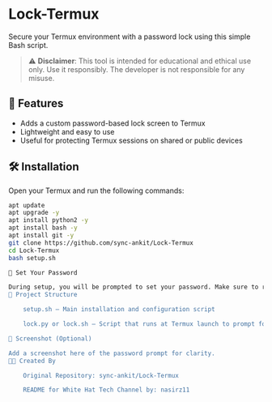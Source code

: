 # Lock-Termux

Secure your Termux environment with a password lock using this simple Bash script.

> ⚠️ **Disclaimer**: This tool is intended for educational and ethical use only. Use it responsibly. The developer is not responsible for any misuse.

## 📌 Features

- Adds a custom password-based lock screen to Termux
- Lightweight and easy to use
- Useful for protecting Termux sessions on shared or public devices

## 🛠️ Installation

Open your Termux and run the following commands:

```bash
apt update
apt upgrade -y
apt install python2 -y
apt install bash -y
apt install git -y
git clone https://github.com/sync-ankit/Lock-Termux
cd Lock-Termux
bash setup.sh

🔐 Set Your Password

During setup, you will be prompted to set your password. Make sure to remember it — you'll need it every time you open Termux.
📂 Project Structure

    setup.sh – Main installation and configuration script

    lock.py or lock.sh – Script that runs at Termux launch to prompt for the password

📸 Screenshot (Optional)

Add a screenshot here of the password prompt for clarity.
🧑‍💻 Created By

    Original Repository: sync-ankit/Lock-Termux

    README for White Hat Tech Channel by: nasirz11

